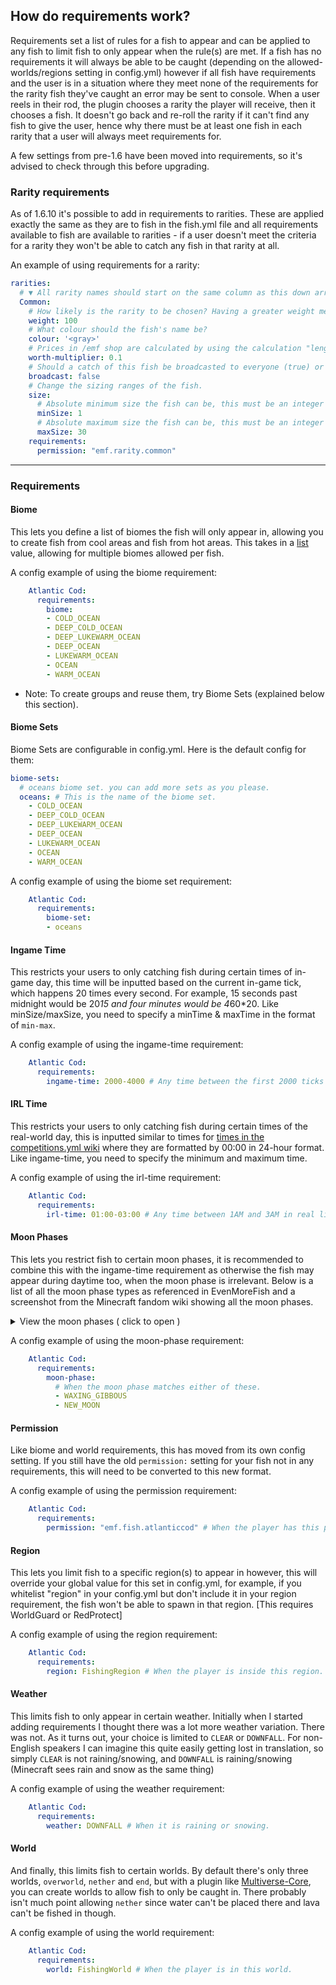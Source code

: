 ## How do requirements work?
Requirements set a list of rules for a fish to appear and can be applied to any fish to limit fish to only appear when the rule(s) are met. If a fish has no requirements it will always be able to be caught (depending on the allowed-worlds/regions setting in config.yml) however if all fish have requirements and the user is in a situation where they meet none of the requirements for the rarity fish they've caught an error may be sent to console. When a user reels in their rod, the plugin chooses a rarity the player will receive, then it chooses a fish. It doesn't go back and re-roll the rarity if it can't find any fish to give the user, hence why there must be at least one fish in each rarity that a user will always meet requirements for. 

A few settings from pre-1.6 have been moved into requirements, so it's advised to check through this before upgrading.

### Rarity requirements
As of 1.6.10 it's possible to add in requirements to rarities. These are applied exactly the same as they are to fish in the fish.yml file and all requirements available to fish are available to rarities - if a user doesn't meet the criteria for a rarity they won't be able to catch any fish in that rarity at all.

An example of using requirements for a rarity:
```yaml
rarities:
  # ▼ All rarity names should start on the same column as this down arrow.
  Common:
    # How likely is the rarity to be chosen? Having a greater weight means the rarity is more likely to be chosen (the total weights don't have to add to 100)
    weight: 100
    # What colour should the fish's name be?
    colour: '<gray>'
    # Prices in /emf shop are calculated by using the calculation "length * worth-multiplier". You can change the worth-multiplier here.
    worth-multiplier: 0.1
    # Should a catch of this fish be broadcasted to everyone (true) or just the fisher (false)?
    broadcast: false
    # Change the sizing ranges of the fish.
    size:
      # Absolute minimum size the fish can be, this must be an integer
      minSize: 1
      # Absolute maximum size the fish can be, this must be an integer
      maxSize: 30
    requirements:
      permission: "emf.rarity.common"
```

***

### Requirements

#### Biome
This lets you define a list of biomes the fish will only appear in, allowing you to create fish from cool areas and fish from hot areas. This takes in a <u>list</u> value, allowing for multiple biomes allowed per fish.

A config example of using the biome requirement:
```yaml
    Atlantic Cod:
      requirements:
        biome:
        - COLD_OCEAN
        - DEEP_COLD_OCEAN
        - DEEP_LUKEWARM_OCEAN
        - DEEP_OCEAN
        - LUKEWARM_OCEAN
        - OCEAN
        - WARM_OCEAN
```

- Note: To create groups and reuse them, try Biome Sets (explained below this section).

#### Biome Sets

Biome Sets are configurable in config.yml. Here is the default config for them:
```yaml
biome-sets:
  # oceans biome set. you can add more sets as you please.
  oceans: # This is the name of the biome set.
    - COLD_OCEAN
    - DEEP_COLD_OCEAN
    - DEEP_LUKEWARM_OCEAN
    - DEEP_OCEAN
    - LUKEWARM_OCEAN
    - OCEAN
    - WARM_OCEAN
```

A config example of using the biome set requirement:
```yaml
    Atlantic Cod:
      requirements:
        biome-set:
        - oceans
```

#### Ingame Time
This restricts your users to only catching fish during certain times of in-game day, this time will be inputted based on the current in-game tick, which happens 20 times every second. For example, 15 seconds past midnight would be 20*15 and four minutes would be 4*60*20. Like minSize/maxSize, you need to specify a minTime & maxTime in the format of `min-max`.

A config example of using the ingame-time requirement:
```yaml
    Atlantic Cod:
      requirements:
        ingame-time: 2000-4000 # Any time between the first 2000 ticks (100 seconds) and 4000 ticks (200 seconds) of the ingame day.
```

#### IRL Time
This restricts your users to only catching fish during certain times of the real-world day, this is inputted similar to times for [times in the competitions.yml wiki](https://github.com/Oheers/EvenMoreFish/wiki/competitions.yml#timing) where they are formatted by 00:00 in 24-hour format. Like ingame-time, you need to specify the minimum and maximum time.

A config example of using the irl-time requirement:
```yaml
    Atlantic Cod:
      requirements:
        irl-time: 01:00-03:00 # Any time between 1AM and 3AM in real life.
```

#### Moon Phases
This lets you restrict fish to certain moon phases, it is recommended to combine this with the ingame-time requirement as otherwise the fish may appear during daytime too, when the moon phase is irrelevant. Below is a list of all the moon phase types as referenced in EvenMoreFish and a screenshot from the Minecraft fandom wiki showing all the moon phases.

<details>
  <summary>View the moon phases ( click to open )</summary>

* `FULL_MOON`
* `WANING_GIBBOUS`
* `LAST_QUARTER`
* `WANING_CRESCENT`
* `NEW_MOON`
* `WAXING_CRESCENT`
* `FIRST_QUARTER`
* `WAXING_GIBBOUS`

Moon Phases listed on the Minecraft Wiki: https://minecraft.wiki/w/Moon#Phases

</details>

A config example of using the moon-phase requirement:
```yaml
    Atlantic Cod:
      requirements:
        moon-phase:
          # When the moon phase matches either of these.
          - WAXING_GIBBOUS
          - NEW_MOON
```

#### Permission
Like biome and world requirements, this has moved from its own config setting. If you still have the old `permission:` setting for your fish not in any requirements, this will need to be converted to this new format.

A config example of using the permission requirement:
```yaml
    Atlantic Cod:
      requirements:
        permission: "emf.fish.atlanticcod" # When the player has this permission.
```

#### Region
This lets you limit fish to a specific region(s) to appear in however, this will override your global value for this set in config.yml, for example, if you whitelist "region" in your config.yml but don't include it in your region requirement, the fish won't be able to spawn in that region. 
[This requires WorldGuard or RedProtect]

A config example of using the region requirement:
```yaml
    Atlantic Cod:
      requirements:
        region: FishingRegion # When the player is inside this region.
```

#### Weather
This limits fish to only appear in certain weather. Initially when I started adding requirements I thought there was a lot more weather variation. There was not. As it turns out, your choice is limited to `CLEAR` or `DOWNFALL`. For non-English speakers I can imagine this quite easily getting lost in translation, so simply `CLEAR` is not raining/snowing, and `DOWNFALL` is raining/snowing (Minecraft sees rain and snow as the same thing)

A config example of using the weather requirement:
```yaml
    Atlantic Cod:
      requirements:
        weather: DOWNFALL # When it is raining or snowing.
```

#### World
And finally, this limits fish to certain worlds. By default there's only three worlds, `overworld`, `nether` and `end`, but with a plugin like [Multiverse-Core](https://modrinth.com/plugin/multiverse-core), you can create worlds to allow fish to only be caught in. There probably isn't much point allowing `nether` since water can't be placed there and lava can't be fished in though.

A config example of using the world requirement:
```yaml
    Atlantic Cod:
      requirements:
        world: FishingWorld # When the player is in this world.
```